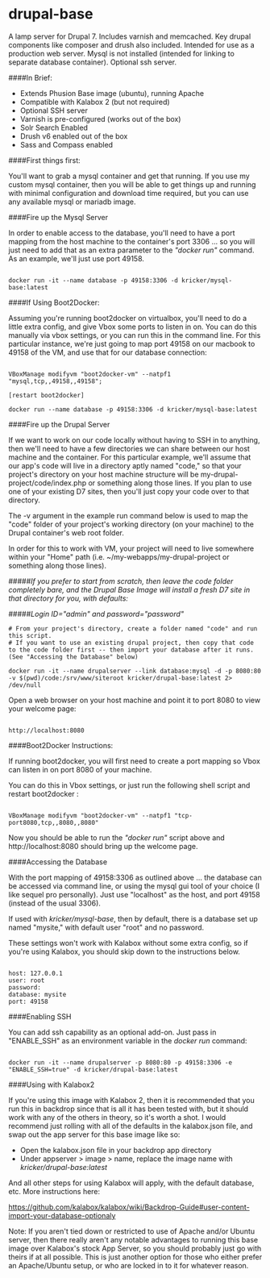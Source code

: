 # drupal-base
A lamp server for Drupal 7. Includes varnish and memcached. Key drupal components like composer and drush also included. Intended for use as a production web server. Mysql is not installed (intended for linking to separate database container). Optional ssh server.

####In Brief:

- Extends Phusion Base image (ubuntu), running Apache
- Compatible with Kalabox 2 (but not required)
- Optional SSH server
- Varnish is pre-configured (works out of the box)
- Solr Search Enabled
- Drush v6 enabled out of the box
- Sass and Compass enabled

####First things first:

You'll want to grab a mysql container and get that running. If you use my custom mysql container, then you will be able to get things up and running with minimal configuration and download time required, but you can use any available mysql or mariadb image.

####Fire up the Mysql Server

In order to enable access to the database, you'll need to have a port mapping from the host machine to the container's port 3306 ... so you will just need to add that as an extra parameter to the *"docker run"* command. As an example, we'll just use port 49158.

```

docker run -it --name database -p 49158:3306 -d kricker/mysql-base:latest

```

####If Using Boot2Docker:

Assuming you're running boot2docker on virtualbox, you'll need to do a little extra config, and give Vbox some ports to listen in on. You can do this manually via vbox settings, or you can run this in the command line. For this particular instance, we're just going to map port 49158 on our macbook to 49158 of the VM, and use that for our database connection:

```

VBoxManage modifyvm "boot2docker-vm" --natpf1 "mysql,tcp,,49158,,49158";

[restart boot2docker]

docker run --name database -p 49158:3306 -d kricker/mysql-base:latest

```

####Fire up the Drupal Server

If we want to work on our code locally without having to SSH in to anything, then we'll need to have a few directories we can share between our host machine and the container. For this particular example, we'll assume that our app's code will live in a directory aptly named "code," so that your project's directory on your host machine structure will be my-drupal-project/code/index.php or something along those lines. If you plan to use one of your existing D7 sites, then you'll just copy your code over to that directory.

The -v argument in the example run command below is used to map the "code" folder of your project's working directory (on your machine) to the Drupal container's web root folder.

In order for this to work with VM, your project will need to live somewhere within your "Home" path (i.e. ~/my-webapps/my-drupal-project or something along those lines).

#####*If you prefer to start from scratch, then leave the code folder completely bare, and the Drupal Base Image will install a fresh D7 site in that directory for you, with defaults:*

#####*Login ID="admin" and password="password"*

```
# From your project's directory, create a folder named "code" and run this script.
# If you want to use an existing drupal project, then copy that code to the code folder first -- then import your database after it runs. (See "Accessing the Database" below)

docker run -it --name drupalserver --link database:mysql -d -p 8080:80 -v $(pwd)/code:/srv/www/siteroot kricker/drupal-base:latest 2> /dev/null

```

Open a web browser on your host machine and point it to port 8080 to view your welcome page:

```

http://localhost:8080

```


####Boot2Docker Instructions:

If running boot2docker, you will first need to create a port mapping so Vbox can listen in on port 8080 of your machine. 

You can do this in Vbox settings, or just run the following shell script and restart boot2docker :

```

VBoxManage modifyvm "boot2docker-vm" --natpf1 "tcp-port8080,tcp,,8080,,8080"

```

Now you should be able to run the *"docker run"* script above and http://localhost:8080 should bring up the welcome page.

####Accessing the Database

With the port mapping of 49158:3306 as outlined above ... the database can be accessed via command line, or using the mysql gui tool of your choice (I like sequel pro personally). Just use "localhost" as the host, and port 49158 (instead of the usual 3306). 

If used with *kricker/mysql-base*, then by default, there is a database set up named "mysite," with default user "root" and no password. 

These settings won't work with Kalabox without some extra config, so if you're using Kalabox, you should skip down to the instructions below.

```

host: 127.0.0.1
user: root
password:
database: mysite
port: 49158

```

####Enabling SSH

You can add ssh capability as an optional add-on. Just pass in "ENABLE_SSH" as an environment variable in the *docker run* command:

```

docker run -it --name drupalserver -p 8080:80 -p 49158:3306 -e "ENABLE_SSH=true" -d kricker/drupal-base:latest

```

####Using with Kalabox2

If you're using this image with Kalabox 2, then it is recommended that you run this in backdrop since that is all it has been tested with, but it should work with any of the others in theory, so it's worth a shot. I would recommend just rolling with all of the defaults in the kalabox.json file, and swap out the app server for this base image like so:

- Open the kalabox.json file in your backdrop app directory
- Under appserver > image > name, replace the image name with *kricker/drupal-base:latest* 

And all other steps for using Kalabox will apply, with the default database, etc. More instructions here:

https://github.com/kalabox/kalabox/wiki/Backdrop-Guide#user-content-import-your-database-optionaly

Note: If you aren't tied down or restricted to use of Apache and/or Ubuntu server, then there really aren't any notable advantages to running this base image over Kalabox's stock App Server, so you should probably just go with theirs if at all possible. This is just another option for those who either prefer an Apache/Ubuntu setup, or who are locked in to it for whatever reason.


